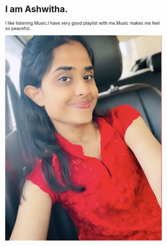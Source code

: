 # I am Ashwitha.

I like listening Music.I have very good playlist with me.Music makes me feel so peaceful.

![Ashwithaphoto](Ashwitha.JPG)